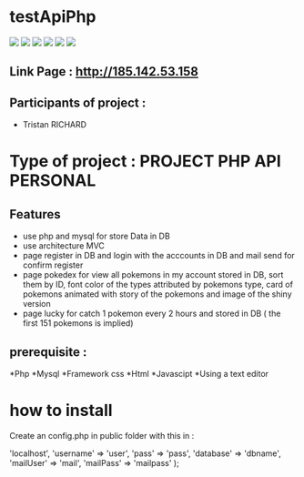 # testApiPhp

<img src="https://img.shields.io/badge/PHP-777BB4?style=for-the-badge&logo=php&logoColor=white">
<img src="https://camo.githubusercontent.com/539a184961e9ab46a914b3a57718cd52f9a122ffb33a0bcaaa92484add20ba72/68747470733a2f2f696d672e736869656c64732e696f2f7374617469632f76313f7374796c653d666f722d7468652d6261646765266d6573736167653d4d7953514c26636f6c6f723d343437394131266c6f676f3d4d7953514c266c6f676f436f6c6f723d464646464646266c6162656c3d">
<img src="https://img.shields.io/badge/HTML5-E34F26?style=for-the-badge&logo=html5&logoColor=white">
<img src="https://img.shields.io/badge/CSS-239120?&style=for-the-badge&logo=css3&logoColor=white">
<img src="https://camo.githubusercontent.com/8d0e8bf4a315e73ce23e6d5e3193279d53d066717f7f806d7af7305d9334e7cb/68747470733a2f2f696d672e736869656c64732e696f2f7374617469632f76313f7374796c653d666f722d7468652d6261646765266d6573736167653d426f6f74737472617026636f6c6f723d373935324233266c6f676f3d426f6f747374726170266c6f676f436f6c6f723d464646464646266c6162656c3d">
<img src="https://img.shields.io/badge/JavaScript-F7DF1E?style=for-the-badge&logo=javascript&logoColor=black">


## Link Page : http://185.142.53.158
 
## Participants of project : 
 
* Tristan RICHARD
 
# Type of project : PROJECT PHP API PERSONAL
 
## Features
* use php and mysql for store Data in DB
* use architecture MVC 
* page register in DB and login with the acccounts in DB and mail send for confirm register
* page pokedex for view all pokemons in my account stored in DB, sort them by ID, font color of the types attributed by pokemons type, card of pokemons animated with story of the pokemons and image of the shiny version
* page lucky for catch 1 pokemon every 2 hours and stored in DB ( the first 151 pokemons is implied)

 
## prerequisite :

*Php
*Mysql
*Framework css
*Html
*Javascipt
*Using a text editor

# how to install
Create an config.php in public folder 
with this in :
<?php

return (object) array(
    'host' => 'localhost',
    'username' => 'user',
    'pass' => 'pass',
    'database' => 'dbname',
    'mailUser' => 'mail',
    'mailPass' => 'mailpass'

);

